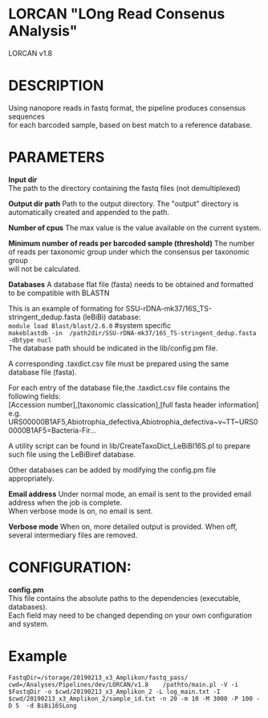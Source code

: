 
LORCAN "LOng Read Consenus ANalysis" 	 
====================================
LORCAN v1.8

# DESCRIPTION
Using nanopore reads in fastq format, the pipeline produces consensus sequences     
for each barcoded sample, based on best match to a reference database.    

# PARAMETERS
**Input dir** 		
   The path to the directory containing the fastq files (not demultiplexed)    
		
**Output dir path**
   Path to the output directory. The "output" directory is automatically created and appended to the path.    
		
**Number of cpus**
The max value is the value available on the current system.		
		
**Minimum number of reads per barcoded sample (threshold)**
The number of reads per taxonomic group under which the consensus per taxonomic group 		
will not be calculated.		
		
**Databases**
A database flat file (fasta) needs to be obtained and formatted to be compatible with BLASTN     

This is an example of formating for SSU-rDNA-mk37/16S_TS-stringent_dedup.fasta (leBiBi) database:   
`module load Blast/blast/2.6.0` #system specific     
`makeblastdb -in  /path2dir/SSU-rDNA-mk37/16S_TS-stringent_dedup.fasta -dbtype nucl`     
The database path should be indicated in the lib/config.pm file.     

A corresponding .taxdict.csv file must be prepared using the same database file (fasta).  

For each entry of the database file,the .taxdict.csv file contains the following fields:     
[Accession number],[taxonomic classication],[full fasta header information]    
e.g. URS00000B1AF5,Abiotrophia_defectiva,Abiotrophia_defectiva~v~TT~URS00000B1AF5=Bacteria-Fir...
			
A utility script can be found in lib/CreateTaxoDict_LeBiBI16S.pl to prepare such file using the LeBiBiref database.
		
Other databases can be added by modifying the config.pm file appropriately.   
		
**Email address**
Under normal mode, an email is sent to the provided email address when the job is complete.    
When verbose mode is on, no email is sent.   

**Verbose mode**
When on, more detailed output is provided. When off, several intermediary files are removed.    
		
		
# CONFIGURATION:
**config.pm**   
This file contains the absolute paths to the dependencies (executable, databases).    
	Each field may need to be changed depending on your own configuration and system.    

# Example
`
FastqDir=/storage/20190213_x3_Amplikon/fastq_pass/   
cwd=/Analyses/Pipelines/dev/LORCAN/v1.8   
/pathto/main.pl -V -i $FastqDir -o $cwd/20190213_x3_Amplikon_2 -L log_main.txt -I $cwd/20190213_x3_Amplikon_2/sample_id.txt -n 20 -m 10 -M 3000 -P 100 -D 5  -d BiBi16SLong
`     

		
